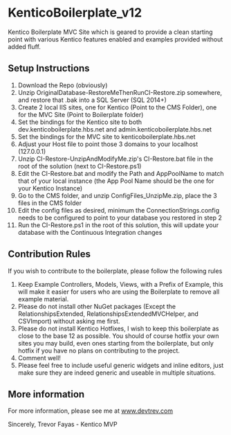 # KenticoBoilerplate_v12
Kentico Boilerplate MVC Site which is geared to provide a clean starting point with various Kentico features enabled and examples provided without added fluff.

## Setup Instructions

1. Download the Repo (obviously)
2. Unzip OriginalDatabase-RestoreMeThenRunCI-Restore.zip somewhere, and restore that .bak into a SQL Server (SQL 2014+)
3. Create 2 local IIS sites, one for Kentico (Point to the CMS Folder), one for the MVC Site (Point to Boilerplate folder)
4. Set the bindings for the Kentico site to both dev.kenticoboilerplate.hbs.net and admin.kenticoboilerplate.hbs.net
5. Set the bindings for the MVC site to kenticoboilerplate.hbs.net
6. Adjust your Host file to point those 3 domains to your localhost (127.0.0.1)
7. Unzip CI-Restore-UnzipAndModifyMe.zip's CI-Restore.bat file in the root of the solution (next to CI-Restore.ps1) 
8. Edit the CI-Restore.bat and modify the Path and AppPoolName to match that of your local instance (the App Pool Name should be the one for your Kentico Instance)
9. Go to the CMS folder, and unzip ConfigFiles_UnzipMe.zip, place the 3 files in the CMS folder
10. Edit the config files as desired, minimum the ConnectionStrings.config needs to be configured to point to your database you restored in step 2
11. Run the CI-Restore.ps1 in the root of this solution, this will update your database with the Continuous Integration changes

## Contribution Rules
If you wish to contribute to the boilerplate, please follow the following rules

1. Keep Example Controllers, Models, Views, with a Prefix of Example, this will make it easier for users who are using the Boilerplate to remove all example material.
2. Please do not install other NuGet packages (Except the RelationshipsExtended, RelationshipsExtendedMVCHelper, and CSVImport) without asking me first.
3. Please do not install Kentico Hotfixes, I wish to keep this boilerplate as close to the base 12 as possible.  You should of course hotfix your own sites you may build, even ones starting from the boilerplate, but only hotfix if you have no plans on contributing to the project.
4. Comment well!
5. Please feel free to include useful generic widgets and inline editors, just make sure they are indeed generic and useable in multiple situations.

## More information

For more information, please see me at www.devtrev.com

Sincerely,
   Trevor Fayas - Kentico MVP
